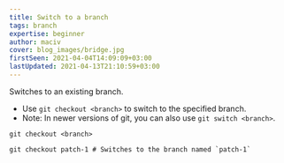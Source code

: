 ```yaml
---
title: Switch to a branch
tags: branch
expertise: beginner
author: maciv
cover: blog_images/bridge.jpg
firstSeen: 2021-04-04T14:09:09+03:00
lastUpdated: 2021-04-13T21:10:59+03:00
---
```


Switches to an existing branch.

- Use `git checkout <branch>` to switch to the specified branch.
- Note: In newer versions of git, you can also use `git switch <branch>`.

```shell
git checkout <branch>
```

```shell
git checkout patch-1 # Switches to the branch named `patch-1`
```
